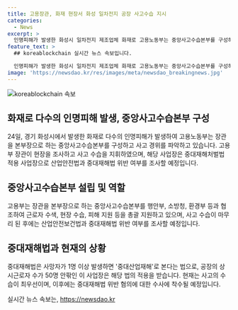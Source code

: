 ```yaml
---
title: 고용장관, 화재 현장서 화성 일차전지 공장 사고수습 지시
categories:
  - News
excerpt: >
  인명피해가 발생한 화성시 일차전지 제조업체 화재로 고용노동부는 중앙사고수습본부를 구성하고, 장관이 현장을 방문해 지휘했다. 중대재해법 위반 여부 확인 후 수사할 예정이며, 지난 여수 여천NCC 폭발사고와 같은 상황에서도 유사한 조치를 취했었다. 50명의 상시근로자가 있는 공장은 중대재해법이 적용되며, 수습 후 위반 여부가 조사될 것으로 예상된다.
feature_text: >
  ## koreablockchain 실시간 뉴스 속보입니다.

  인명피해가 발생한 화성시 일차전지 제조업체 화재로 고용노동부는 중앙사고수습본부를 구성하고, 장관이 현장을 방문해 지휘했다. 중대재해법 위반 여부 확인 후 수사할 예정이며, 지난 여수 여천NCC 폭발사고와 같은 상황에서도 유사한 조치를 취했었다. 50명의 상시근로자가 있는 공장은 중대재해법이 적용되며, 수습 후 위반 여부가 조사될 것으로 예상된다.
image: 'https://newsdao.kr/res/images/meta/newsdao_breakingnews.jpg'
---
```


<p><img src="https://newsdao.kr/res/images/meta/newsdao_breakingnews.jpg" alt="koreablockchain 속보" /></p>

<h2 data-ke-size="size26">화재로 다수의 인명피해 발생, 중앙사고수습본부 구성</h2>

<p data-ke-size="size16">24일, 경기 화성시에서 발생한 화재로 다수의 인명피해가 발생하여 고용노동부는 장관을 본부장으로 하는 중앙사고수습본부를 구성하고 사고 경위를 파악하고 있습니다. 고용부 장관이 현장을 조사하고 사고 수습을 지휘하였으며, 해당 사업장은 중대재해처벌법 적용 사업장으로 산업안전법과 중대재해법 위반 여부를 조사할 예정입니다.</p>

<h2 data-ke-size="size26">중앙사고수습본부 설립 및 역할</h2>

<p data-ke-size="size16">고용부는 장관을 본부장으로 하는 중앙사고수습본부를 행안부, 소방청, 환경부 등과 협조하여 근로자 수색, 현장 수습, 피해 지원 등을 총괄 지원하고 있으며, 사고 수습이 마무리 된 후에는 산업안전보건법과 중대재해법 위반 여부를 조사할 예정입니다.</p>

<h2 data-ke-size="size26">중대재해법과 현재의 상황</h2>

<p data-ke-size="size16">중대재해법은 사망자가 1명 이상 발생하면 '중대산업재해'로 본다는 법으로, 공장의 상시근로자 수가 50명 안팎인 이 사업장은 해당 법의 적용을 받습니다. 현재는 사고의 수습이 최우선이며, 이후에는 중대재해법 위반 혐의에 대한 수사에 착수될 예정입니다.</p>
실시간 뉴스 속보는, <a href="https://newsdao.kr" rel="dofollow">https://newsdao.kr</a>


